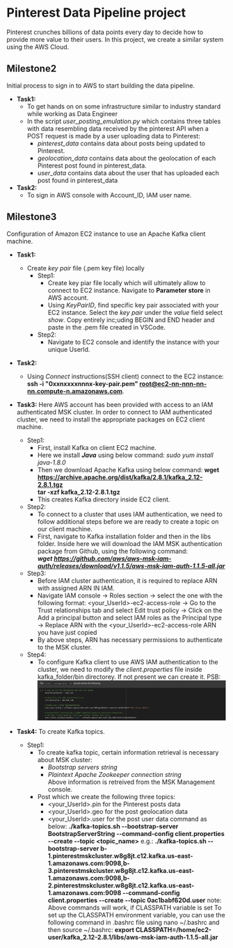 # **Pinterest Data Pipeline project**
Pinterest crunches billions of data points every day to decide how to provide more value to their users. In this project, we create a similar system using the AWS Cloud.
## **Milestone2** 
Initial process to sign in to AWS to start building the data pipeline.
-   **Task1:**        
    -   To get hands on on some infrastructure similar to industry standard while working as Data Engineer
    -   In the script *user_posting_emulation.py* which contains three tables with data resembling data received by the pinterest API when a POST request is made by a user uploading data to Pinterest:
        -   *pinterest_data* contains data about posts being updated to Pinterest.
        -   *geolocation_data* contains data about the geolocation of each Pinterest post found in pinterest_data.
        -   *user_data* contains data about the user that has uploaded each post found in pinterest_data
-   **Task2:**
    -   To sign in AWS console with Account_ID, IAM user name. 

## **Milestone3** 
Configuration of Amazon EC2 instance to use an Apache Kafka client machine.
-   **Task1:**
    -  Create *key pair* file (.pem key file) locally
        - Step1:
            -   Create key piar file locally which will ultimately allow to connect to EC2 instance. Navigate to **Parameter store** in AWS account.
            - Using *KeyPairID*, find specific key pair associated with your EC2 instance. Select the *key pair* under the *value* field select *show*. Copy entirely inc;uding BEGIN and END header and paste in the .pem file created in VSCode.
        - Step2:
            -   Navigate to EC2 console and identify the instance with your unique UserId.
-   **Task2:**
    -   Using *Connect* instructions(SSH client) connect to the EC2 instance:
    **ssh -i "0xxnxxxxnnnx-key-pair.pem" root@ec2-nn-nnn-nn-nn.compute-n.amazonaws.com**.
-   **Task3:**
 Here AWS account has been provided with access to an IAM authenticated MSK cluster. In order to connect to IAM authenticated cluster, we need to install the appropriate packages on EC2 client machine.
    -   Step1:
        -  First, install Kafka on client EC2 machine. 
        -   Here we install ***Java***  using  below command:
        *sudo yum install java-1.8.0* 
        - Then we download Apache Kafka using below command:
        **wget https://archive.apache.org/dist/kafka/2.8.1/kafka_2.12-2.8.1.tgz**     
        **tar -xzf kafka_2.12-2.8.1.tgz**
        - This creates Kafka directory inside EC2 client.
    - Step2:
        -   To connect to a cluster that uses IAM authentication, we need to follow additional steps before we are ready to create a topic on our client machine.
        -   First, navigate to Kafka installation folder and then in the libs folder. Inside here we will download the IAM MSK authentication package from Github, using the following command:  
        ***wget https://github.com/aws/aws-msk-iam-auth/releases/download/v1.1.5/aws-msk-iam-auth-1.1.5-all.jar***
    - Step3:
        -   Before IAM cluster authentication, it is required to replace ARN with assigned ARN IN IAM.
        -   Navigate IAM console -> Roles section -> select the one with the following format: <your_UserId>-ec2-access-role -> Go to the Trust relationships tab and select Edit trust policy ->   Click on the Add a principal button and select IAM roles as the Principal type ->   Replace ARN with the <your_UserId>-ec2-access-role ARN you have just copied
        -   By above steps, ARN has necessary permissions to authenticate to the MSK cluster.
    - Step4:
        -   To configure Kafka client to use AWS IAM authentication to the cluster, we need to modify the *client.properties* file inside kafka_folder/bin directorey. If not present we can create it. PSB:
        ![client.properties](pinterest_img/client_properties_file.JPG)

-   **Task4:**
To create Kafka topics.
    - Step1:
        -   To create kafka topic, certain information retrieval is necessary about MSK cluster: 
            -   *Bootstrap servers string*          
            -  *Plaintext Apache Zookeeper connection string*  
            Above information is retreived from the MSK Management console.
        -   Post which we create the following three topics:
            -   <your_UserId>.pin for the Pinterest posts data
            -   <your_UserId>.geo for the post geolocation data
            -   <your_UserId>.user for the post user data
            command as below:
            **./kafka-topics.sh --bootstrap-server BootstrapServerString --command-config client.properties --create --topic <topic_name>**
            e.g.:
            **./kafka-topics.sh --bootstrap-server b-1.pinterestmskcluster.w8g8jt.c12.kafka.us-east-1.amazonaws.com:9098,b-3.pinterestmskcluster.w8g8jt.c12.kafka.us-east-1.amazonaws.com:9098,b-2.pinterestmskcluster.w8g8jt.c12.kafka.us-east-1.amazonaws.com:9098 --command-config client.properties --create --topic 0ac1babf620d.user**
            note: Above commands will work, if CLASSPATH variable is set
            To set up the CLASSPATH environment variable, you can use the following command in .bashrc file using nano ~/.bashrc and then source ~/.bashrc:
            **export CLASSPATH=/home/ec2-user/kafka_2.12-2.8.1/libs/aws-msk-iam-auth-1.1.5-all.jar**

